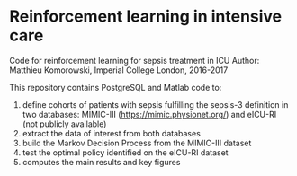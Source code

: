 # Reinforcement learning in intensive care

Code for reinforcement learning for sepsis treatment in ICU
Author: Matthieu Komorowski, Imperial College London, 2016-2017

This repository contains PostgreSQL and Matlab code to:
1. define cohorts of patients with sepsis fulfilling the sepsis-3 definition in two databases: MIMIC-III (https://mimic.physionet.org/) and eICU-RI (not publicly available)
2. extract the data of interest from both databases
3. build the Markov Decision Process from the MIMIC-III dataset
4. test the optimal policy identified on the eICU-RI dataset
5. computes the main results and key figures
